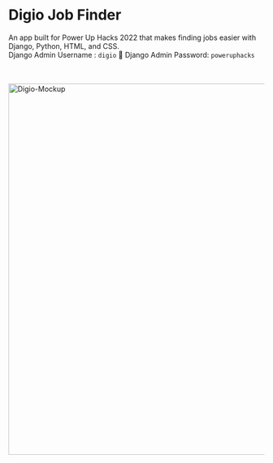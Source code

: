 # Digio Job Finder
An app built for Power Up Hacks 2022 that makes finding jobs easier with Django, Python, HTML, and CSS.
<br>
Django Admin Username : ```digio```
🔑 Django Admin Password: ```poweruphacks```

<br>
<br>
<img alt="Digio-Mockup" width="730" src="https://i.ibb.co/cY521V9/digio-mockup.jpg">
